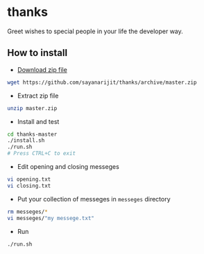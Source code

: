 # thanks

Greet wishes to special people in your life the developer way.

## How to install

* [Download zip file](https://github.com/sayanarijit/thanks/archive/master.zip)
``` bash
wget https://github.com/sayanarijit/thanks/archive/master.zip
```

* Extract zip file
``` bash
unzip master.zip
```

* Install and test
``` bash
cd thanks-master
./install.sh
./run.sh
# Press CTRL+C to exit
```

* Edit opening and closing messeges
``` bash
vi opening.txt
vi closing.txt
```

* Put your collection of messeges in `messeges` directory
``` bash
rm messeges/*
vi messeges/"my messege.txt"
```

* Run
```
./run.sh
```
